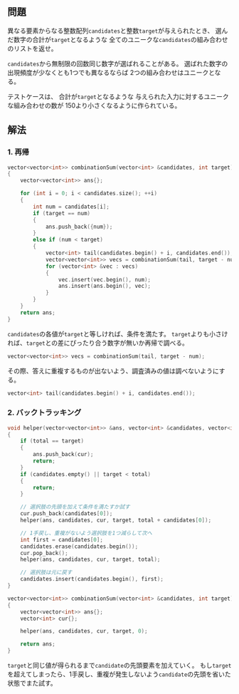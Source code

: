 ## 問題
異なる要素からなる整数配列`candidates`と整数`target`が与えられたとき、
選んだ数字の合計が`target`となるような
全てのユニークな`candidates`の組み合わせのリストを返せ。

`candidates`から無制限の回数同じ数字が選ばれることがある。
選ばれた数字の出現頻度が少なくとも1つでも異なるならば
2つの組み合わせはユニークとなる。

テストケースは、 
合計が`target`となるような
与えられた入力に対するユニークな組み合わせの数が
150より小さくなるように作られている。

## 解法
### 1. 再帰
```cpp
vector<vector<int>> combinationSum(vector<int> &candidates, int target)
{
	vector<vector<int>> ans{};

	for (int i = 0; i < candidates.size(); ++i)
	{
		int num = candidates[i];
		if (target == num)
		{
			ans.push_back({num});
		}
		else if (num < target)
		{
			vector<int> tail(candidates.begin() + i, candidates.end());
			vector<vector<int>> vecs = combinationSum(tail, target - num);
			for (vector<int> &vec : vecs)
			{
				vec.insert(vec.begin(), num);
				ans.insert(ans.begin(), vec);
			}
		}
	}
	return ans;
}
```
`candidates`の各値が`target`と等しければ、条件を満たす。
`target`よりも小さければ、`target`との差にぴったり合う数字が無いか再帰で調べる。
```cpp
vector<vector<int>> vecs = combinationSum(tail, target - num);
```
その際、答えに重複するものが出ないよう、調査済みの値は調べないようにする。
```cpp
vector<int> tail(candidates.begin() + i, candidates.end());
```

### 2. バックトラッキング
```cpp
void helper(vector<vector<int>> &ans, vector<int> &candidates, vector<int> &cur, int target, int total)
{
	if (total == target)
	{
		ans.push_back(cur);
		return;
	}
	if (candidates.empty() || target < total)
	{
		return;
	}

	// 選択肢の先頭を加えて条件を満たすか試す
	cur.push_back(candidates[0]);
	helper(ans, candidates, cur, target, total + candidates[0]);

	// 1手戻し、重複がないよう選択肢を1つ減らして次へ
	int first = candidates[0];
	candidates.erase(candidates.begin());
	cur.pop_back();
	helper(ans, candidates, cur, target, total);

	// 選択肢は元に戻す
	candidates.insert(candidates.begin(), first);
}

vector<vector<int>> combinationSum(vector<int> &candidates, int target)
{
	vector<vector<int>> ans{};
	vector<int> cur{};

	helper(ans, candidates, cur, target, 0);

	return ans;
}
```
`target`と同じ値が得られるまで`candidate`の先頭要素を加えていく。
もし`target`を超えてしまったら、1手戻し、重複が発生しないよう`candidate`の先頭を省いた状態でまた試す。

